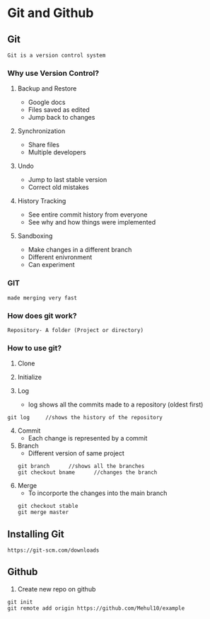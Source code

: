 # Git and Github

## Git
```
Git is a version control system
```
### Why use Version Control?
1) Backup and Restore
    - Google docs
    - Files saved as edited
    - Jump back to changes

2) Synchronization
    - Share files
    - Multiple developers

3) Undo
    - Jump to last stable version
    - Correct old mistakes

4) History Tracking
    - See entire commit history from everyone
    - See why and how things were implemented

5) Sandboxing
    - Make changes in a different branch
    - Different enivronment
    - Can experiment

### GIT

``` 
made merging very fast 
```

### How does git work?

``` 
Repository- A folder (Project or directory)
```

### How to use git?
1) Clone
2) Initialize
3) Log

    - log shows all the commits made to a repository (oldest first)
```
git log     //shows the history of the repository
```
4) Commit
    - Each change is represented by a commit
5) Branch
    - Different version of same project
    ```
    git branch      //shows all the branches
    git checkout bname      //changes the branch
    ```
6) Merge
    - To incorporte the changes into the main branch
    ```
    git checkout stable
    git merge master
    ```

## Installing Git
    https://git-scm.com/downloads    

## Github

1) Create new repo on github
``` 
git init
git remote add origin https://github.com/Mehul10/example
```
 
    

